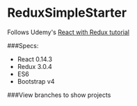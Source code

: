 # ReduxSimpleStarter  
Follows Udemy's [React with Redux tutorial](https://www.udemy.com/react-redux/learn/v4/)  

###Specs:  
* React 0.14.3
* Redux 3.0.4
* ES6
* Bootstrap v4


###View branches to show projects
